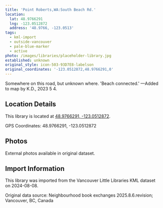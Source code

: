 ```yaml
---
title: 'Point Roberts,WA:South Beach Rd.'
location:
  lat: 48.9766291
  lng: -123.0512872
  address: '48.9766, -123.0513'
tags:
  - kml-import
  - outside-vancouver
  - pale-blue-marker
  - active
photo: /images/libraries/placeholder-library.jpg
established: unknown
original_style: icon-503-93D7E8-labelson
original_coordinates: '-123.0512872,48.9766291,0'
---
```

Somewhere on this road, but unknown where. 'Beach connected.'
—Added to map by K.D., 2023 5 4.  

## Location Details

This library is located at [48.9766291, -123.0512872](https://www.google.com/maps?q=48.9766291,-123.0512872).

GPS Coordinates: 48.9766291, -123.0512872

## Photos

External photos available in original dataset.

## Import Information

This library was imported from the Vancouver Little Libraries KML dataset on 2024-08-08.

Original data source: Neighbourhood book exchanges 2025.8.6.revision; Vancouver, BC, Canada
